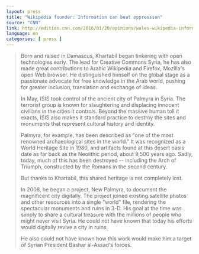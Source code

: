 ```yaml
---
layout: press
title: "Wikipedia founder: Information can beat oppression"
source: "CNN"
link: http://edition.cnn.com/2016/01/20/opinions/wales-wikipedia-information-beats-oppression/
language: en
categories: [ press ]
---
```


> Born and raised in Damascus, Khartabil began tinkering with open technologies early. The lead for Creative Commons Syria, he has also made great contributions to Arabic Wikipedia and Firefox, Mozilla's open Web browser. He distinguished himself on the global stage as a passionate advocate for free knowledge in the Arab world, pushing for greater inclusion, translation and exchange of ideas.
>
> In May, ISIS took control of the ancient city of Palmyra in Syria. The terrorist group is known for slaughtering and displacing innocent civilians in the cities it controls. Beyond the massive human toll it exacts, ISIS also makes it standard practice to destroy the sites and monuments that represent cultural history and identity.
>
> Palmyra, for example, has been described as "one of the most renowned archaeological sites in the world." It was recognized as a World Heritage Site in 1980, and artifacts found at this desert oasis date as far back as the Neolithic period, about 9,500 years ago. Sadly, today, much of this has been destroyed -- including the Arch of Triumph, constructed by the Romans in the second century.
>
> But thanks to Khartabil, this shared heritage is not completely lost.
>
> In 2008, he began a project, New Palmyra, to document the magnificent city digitally. The project joined existing satellite photos and other resources into a single "world" file, rendering the spectacular monuments and ruins in 3-D. His goal at the time was simply to share a cultural treasure with the millions of people who might never visit Syria. He could not have known that today his efforts would digitally revive a city in ruins.
>
> He also could not have known how this work would make him a target of Syrian President Bashar al-Assad's forces.

